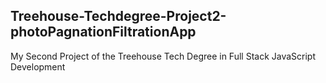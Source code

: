 ## Treehouse-Techdegree-Project2-photoPagnationFiltrationApp
My Second Project of the Treehouse Tech Degree in Full Stack JavaScript Development